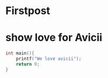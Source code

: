 # Firstpost


# show love for Avicii

```c
int main(){
	printf("We love avicii");
	return 0;
}

```
